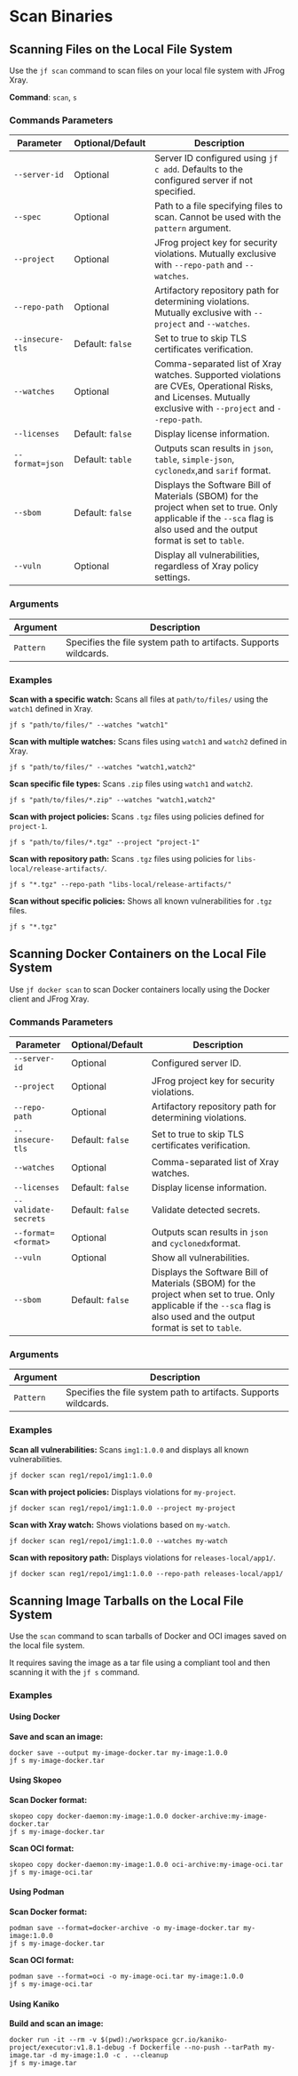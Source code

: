 # Scan Binaries

## Scanning Files on the Local File System

Use the `jf scan` command to scan files on your local file system with JFrog Xray.

**Command**: `scan`, `s`

### Commands Parameters

| Parameter        | Optional/Default | Description                                                                                                                                                                |
| ---------------- | ---------------- | -------------------------------------------------------------------------------------------------------------------------------------------------------------------------- |
| `--server-id`    | Optional         | Server ID configured using `jf c add`. Defaults to the configured server if not specified.                                                                                 |
| `--spec`         | Optional         | Path to a file specifying files to scan. Cannot be used with the `pattern` argument.                                                                                       |
| `--project`      | Optional         | JFrog project key for security violations. Mutually exclusive with `--repo-path` and `--watches`.                                                                          |
| `--repo-path`    | Optional         | Artifactory repository path for determining violations. Mutually exclusive with `--project` and `--watches`.                                                               |
| `--insecure-tls` | Default: `false` | Set to true to skip TLS certificates verification.                                                                                                                         |
| `--watches`      | Optional         | Comma-separated list of Xray watches. Supported violations are CVEs, Operational Risks, and Licenses.  Mutually exclusive with `--project` and `--repo-path`.              |
| `--licenses`     | Default: `false` | Display license information.                                                                                                                                               |
| `--format=json`  | Default: `table` | Outputs scan results in `json`, `table`, `simple-json`, `cyclonedx`,and `sarif` format.                                                                                    |
| `--sbom`         | Default: `false` | Displays the Software Bill of Materials (SBOM) for the project when set to true. Only applicable if the `--sca` flag is also used and the output format is set to `table`. |
| `--vuln`         | Optional         | Display all vulnerabilities, regardless of Xray policy settings.                                                                                                           |

### **Arguments**

| Argument  | Description                                                      |
| --------- | ---------------------------------------------------------------- |
| `Pattern` | Specifies the file system path to artifacts. Supports wildcards. |

### Examples

**Scan with a specific watch:** Scans all files at `path/to/files/` using the `watch1` defined in Xray.

```
jf s "path/to/files/" --watches "watch1"
```

**Scan with multiple watches:** Scans files using `watch1` and `watch2` defined in Xray.

```
jf s "path/to/files/" --watches "watch1,watch2"
```

**Scan specific file types:** Scans `.zip` files using `watch1` and `watch2`.

```
jf s "path/to/files/*.zip" --watches "watch1,watch2"
```

**Scan with project policies:** Scans `.tgz` files using policies defined for `project-1`.

```
jf s "path/to/files/*.tgz" --project "project-1"
```

**Scan with repository path:** Scans `.tgz` files using policies for `libs-local/release-artifacts/`.

```
jf s "*.tgz" --repo-path "libs-local/release-artifacts/"
```

**Scan without specific policies:** Shows all known vulnerabilities for `.tgz` files.

```
jf s "*.tgz"
```

## Scanning Docker Containers on the Local File System

Use `jf docker scan` to scan Docker containers locally using the Docker client and JFrog Xray.

### Commands Parameters

| Parameter            | Optional/Default | Description                                                                                                                                                                |
| -------------------- | ---------------- | -------------------------------------------------------------------------------------------------------------------------------------------------------------------------- |
| `--server-id`        | Optional         | Configured server ID.                                                                                                                                                      |
| `--project`          | Optional         | JFrog project key for security violations.                                                                                                                                 |
| `--repo-path`        | Optional         | Artifactory repository path for determining violations.                                                                                                                    |
| `--insecure-tls`     | Default: `false` | Set to true to skip TLS certificates verification.                                                                                                                         |
| `--watches`          | Optional         | Comma-separated list of Xray watches.                                                                                                                                      |
| `--licenses`         | Default: `false` | Display license information.                                                                                                                                               |
| `--validate-secrets` | Default: `false` | Validate detected secrets.                                                                                                                                                 |
| `--format=<format>`  | Optional         | Outputs scan results in `json` and `cyclonedx`format.                                                                                                                      |
| `--vuln`             | Optional         | Show all vulnerabilities.                                                                                                                                                  |
| `--sbom`             | Default: `false` | Displays the Software Bill of Materials (SBOM) for the project when set to true. Only applicable if the `--sca` flag is also used and the output format is set to `table`. |

### **Arguments**

| Argument  | Description                                                      |
| --------- | ---------------------------------------------------------------- |
| `Pattern` | Specifies the file system path to artifacts. Supports wildcards. |

### **Examples**

**Scan all vulnerabilities:** Scans `img1:1.0.0` and displays all known vulnerabilities.

```
jf docker scan reg1/repo1/img1:1.0.0
```

**Scan with project policies:** Displays violations for `my-project`.

```
jf docker scan reg1/repo1/img1:1.0.0 --project my-project
```

**Scan with Xray watch:** Shows violations based on `my-watch`.

```
jf docker scan reg1/repo1/img1:1.0.0 --watches my-watch
```

**Scan with repository path:** Displays violations for `releases-local/app1/`.

```
jf docker scan reg1/repo1/img1:1.0.0 --repo-path releases-local/app1/
```

## Scanning Image Tarballs on the Local File System

Use the `scan` command to scan tarballs of Docker and OCI images saved on the local file system.

It requires saving the image as a tar file using a compliant tool and then scanning it with the `jf s` command.&#x20;

### Examples

#### **Using Docker**

**Save and scan an image:**

```
docker save --output my-image-docker.tar my-image:1.0.0
jf s my-image-docker.tar
```

#### **Using Skopeo**

**Scan Docker format:**

```
skopeo copy docker-daemon:my-image:1.0.0 docker-archive:my-image-docker.tar
jf s my-image-docker.tar
```

**Scan OCI format:**

```
skopeo copy docker-daemon:my-image:1.0.0 oci-archive:my-image-oci.tar
jf s my-image-oci.tar
```

#### **Using Podman**

**Scan Docker format:**

```
podman save --format=docker-archive -o my-image-docker.tar my-image:1.0.0
jf s my-image-docker.tar
```

**Scan OCI format:**

```
podman save --format=oci -o my-image-oci.tar my-image:1.0.0
jf s my-image-oci.tar
```

#### **Using Kaniko**

**Build and scan an image:**

```
docker run -it --rm -v $(pwd):/workspace gcr.io/kaniko-project/executor:v1.8.1-debug -f Dockerfile --no-push --tarPath my-image.tar -d my-image:1.0 -c . --cleanup
jf s my-image.tar
```
